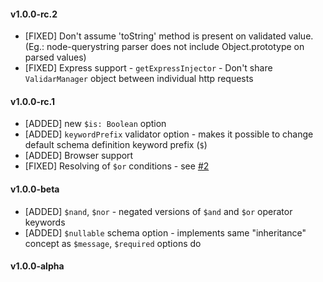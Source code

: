 #### v1.0.0-rc.2

* [FIXED] Don't assume 'toString' method is present on validated value. (Eg.: node-querystring parser does not include Object.prototype on parsed values)
* [FIXED] Express support - `getExpressInjector` - Don't share `ValidarManager` object between individual http requests

#### v1.0.0-rc.1

* [ADDED] new `$is: Boolean` option
* [ADDED] `keywordPrefix` validator option - makes it possible to change default schema definition keyword prefix (`$`)
* [ADDED] Browser support
* [FIXED] Resolving of `$or` conditions - see [#2](https://github.com/fogine/json-inspector/issues/2)

#### v1.0.0-beta

* [ADDED] `$nand`, `$nor` - negated versions of `$and` and `$or` operator keywords
* [ADDED] `$nullable` schema option - implements same "inheritance" concept as `$message`, `$required` options do

#### v1.0.0-alpha

